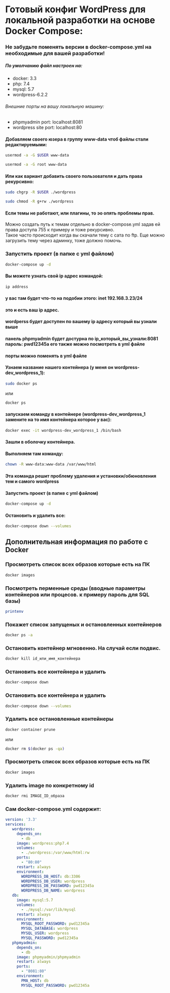 # Готовый конфиг WordPress для локальной разработки на основе Docker Compose:

### Не забудьте поменять версии в docker-compose.yml на необходимые для вашей разработки!
##### По умолчанию файл настроен на:
* docker: 3.3
* php: 7.4
* mysql: 5.7
* wordpress-6.2.2
###### Внешние порты на вашу локальную машину:
* phpmyadmin port: localhost:8081
* wordpress site port: localhost:80

#### Добавляем своего юзера в группу www-data чтоб файлы стали редактируемыми:
```bash
usermod -a -G $USER www-data
```

```bash
usermod -a -G root www-data
```
#### Или как вариант добавить своего пользователя и дать права рекурсивно:
```bash
sudo chgrp -R $USER ./wordpress
```
```bash
sudo chmod -R g+rw ./wordpress
```
#### Если темы не работают, или плагины, то эо опять проблемы прав.<br>
Можно создать путь к темам отдельно в docker-compose.yml задав ей права доступа 755 к примеру и тоже рекурсивно.<br>
Такое часто происходит когда вы скачали тему с сата по ftp. Еще можно загрузить тему через админку, тоже должно помочь.


### Запустить проект (в папке с yml файлом)
```bash
docker-compose up -d
```

#### Вы можете узнать свой ip адрес командой:
```bash
ip address
```
#### у вас там будет что-то на подобии этого: inet 192.168.3.23/24
#### это и есть ваш ip адрес.
#### wordperss будет доступен по вашему ip адресу который вы узнали выше
#### панель phpmyadmin будет достурна по ip_который_вы_узнали:8081 пароль: pwd12345a его также можно посмотреть в yml файле
#### порты можно поменять в yml файле

#### Узнаем название нашего контейнера (у меня он wordpress-dev_wordpress_1):
```bash
sudo docker ps
```
или

```bash
docker ps
```

#### запускаем команду в контейнере (wordpress-dev_wordpress_1 замените на то имя контейнера которое у вас):
```bash
docker exec -it wordpress-dev_wordpress_1 /bin/bash
```

#### Зашли в оболочку контейнера.
#### Выполняем там команду:
```bash
chown -R www-data:www-data /var/www/html
```
#### Эта команда решит проблему удаления и установки/обюновления тем и самого wordpress

#### Запустить проект (в папке с yml файлом)
```bash
docker-compose up -d
```
#### Остановить и удалить все:
```bash
docker-compose down --volumes
```

## Дополнительная информация по работе с Docker

### Просмотреть список всех образов которые есть на ПК
```bash
docker images
```

### Посмотреть перменные среды (вводные параметры контейнеров или процесов. к примеру пароль для SQL базы)
```bash
printenv
```

### Покажет список запущеных и остановленных контейнеров
```bash
docker ps -a
```

### Остановить контейнер мгновенно. На случай если подвис.
```bash
docker kill id_или_имя_контейнера
```

### Остановить все контейнера и удалить
```bash
docker-compose down
```

### Остановить все контейнера и удалить
```bash
docker-compose down --volumes
```

### Удалить все остановленные контейнеры
```bash
docker container prune
```
или
```bash
docker rm $(docker ps -qa)
```

### Просмотреть список всех образов которые есть на ПК
```bash
docker images
```

### Удалить image по конкретному id
```bash
docker rmi IMAGE_ID_образа
```

### Сам docker-compose.yml содержит:
```yml
version: '3.3'
services:
   wordpress:
     depends_on:
       - db
     image: wordpress:php7.4
     volumes:
       - ./wordpress:/var/www/html:rw
     ports:
       - "80:80"
     restart: always
     environment:
       WORDPRESS_DB_HOST: db:3306
       WORDPRESS_DB_USER: wordpress
       WORDPRESS_DB_PASSWORD: pwd12345a
       WORDPRESS_DB_NAME: wordpress
   db:
     image: mysql:5.7
     volumes:
       - ./mysql:/var/lib/mysql
     restart: always
     environment:
       MYSQL_ROOT_PASSWORD: pwd12345a
       MYSQL_DATABASE: wordpress
       MYSQL_USER: wordpress
       MYSQL_PASSWORD: pwd12345a
   phpmyadmin:
     depends_on:
       - db
     image: phpmyadmin/phpmyadmin
     restart: always
     ports:
       - "8081:80"
     environment:
       PMA_HOST: db
       MYSQL_ROOT_PASSWORD: pwd12345a
```




